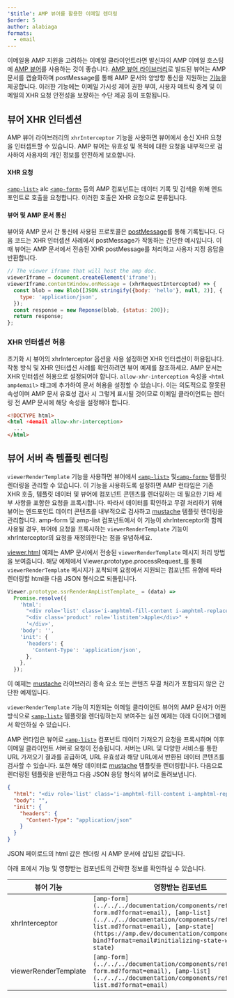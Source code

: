 ```yaml
---
'$title': AMP 뷰어를 활용한 이메일 렌더링
$order: 5
author: alabiaga
formats:
  - email
---
```


이메일용 AMP 지원을 고려하는 이메일 클라이언트라면 발신자의 AMP 이메일 호스팅에 [AMP 뷰어](https://github.com/ampproject/amphtml/blob/main/extensions/amp-viewer-integration/integrating-viewer-with-amp-doc-guide.md)를 사용하는 것이 좋습니다. [AMP 뷰어 라이브러리](https://github.com/ampproject/amphtml/tree/master/extensions/amp-viewer-integration)로 빌드된 뷰어는 AMP 문서를 캡슐화하며 postMessage를 통해 AMP 문서와 양방향 통신을 지원하는 [기능](https://github.com/ampproject/amphtml/blob/main/extensions/amp-viewer-integration/CAPABILITIES.md)을 제공합니다. 이러한 기능에는 이메일 가시성 제어 권한 부여, 사용자 메트릭 중계 및 이메일의 XHR 요청 안전성을 보장하는 수단 제공 등이 포함됩니다.

## 뷰어 XHR 인터셉션

AMP 뷰어 라이브러리의 `xhrInterceptor` 기능을 사용하면 뷰어에서 송신 XHR 요청을 인터셉트할 수 있습니다. AMP 뷰어는 유효성 및 목적에 대한 요청을 내부적으로 검사하여 사용자의 개인 정보를 안전하게 보호합니다.

#### XHR 요청

[`<amp-list>`](../../../documentation/components/reference/amp-list.md?format=email) alc [`<amp-form>`](../../../documentation/components/reference/amp-form.md?format=email) 등의 AMP 컴포넌트는 데이터 기록 및 검색을 위해 엔드포인트로 호출을 요청합니다. 이러한 호출은 XHR 요청으로 분류됩니다.

#### 뷰어 및 AMP 문서 통신

뷰어와 AMP 문서 간 통신에 사용된 프로토콜은 [postMessage](https://developer.mozilla.org/en-US/docs/Web/API/Window/postMessage)를 통해 기록됩니다. 다음 코드는 XHR 인터셉션 사례에서 postMessage가 작동하는 간단한 예시입니다. 이때 뷰어는 AMP 문서에서 전송된 XHR postMessage를 처리하고 사용자 지정 응답을 반환합니다.

```js
// The viewer iframe that will host the amp doc.
viewerIframe = document.createElement('iframe');
viewerIframe.contentWindow.onMessage = (xhrRequestIntercepted) => {
  const blob = new Blob([JSON.stringify({body: 'hello'}, null, 2)], {
    type: 'application/json',
  });
  const response = new Reponse(blob, {status: 200});
  return response;
};
```

### XHR 인터셉션 허용

초기화 시 뷰어의 xhrInterceptor 옵션을 사용 설정하면 XHR 인터셉션이 허용됩니다. 작동 방식 및 XHR 인터셉션 사례를 확인하려면 뷰어 예제를 참조하세요. AMP 문서는 XHR 인터셉션 허용으로 설정되어야 합니다. `allow-xhr-interception` 속성을 `<html amp4email>` 태그에 추가하여 문서 허용을 설정할 수 있습니다. 이는 의도적으로 잘못된 속성이며 AMP 문서 유효성 검사 시 그렇게 표시될 것이므로 이메일 클라이언트는 렌더링 전 AMP 문서에 해당 속성을 설정해야 합니다.

```html
<!DOCTYPE html>
<html ⚡4email allow-xhr-interception>
  ...
</html>
```

## 뷰어 서버 측 템플릿 렌더링

`viewerRenderTemplate` 기능을 사용하면 뷰어에서 [`<amp-list>`](../../../documentation/components/reference/amp-list.md?format=email) 및[`<amp-form>`](../../../documentation/components/reference/amp-form.md?format=email) 템플릿 렌더링을 관리할 수 있습니다. 이 기능을 사용하도록 설정하면 AMP 런타임은 기존 XHR 호출, 템플릿 데이터 및 뷰어에 컴포넌트 콘텐츠를 렌더링하는 데 필요한 기타 세부 사항을 포함한 요청을 프록시합니다. 따라서 데이터를 확인하고 무결 처리하기 위해 뷰어는 엔드포인트 데이터 콘텐츠를 내부적으로 검사하고 [mustache](https://mustache.github.io/) 템플릿 렌더링을 관리합니다. amp-form 및 amp-list 컴포넌트에서 이 기능이 xhrInterceptor와 함께 사용될 경우, 뷰어에 요청을 프록시하는 `viewerRenderTemplate` 기능이 xhrInterceptor의 요청을 재정의한다는 점을 유념하세요.

[viewer.html](https://github.com/ampproject/amphtml/blob/main/examples/viewer.html) 예제는 AMP 문서에서 전송된 `viewerRenderTemplate` 메시지 처리 방법을 보여줍니다. 해당 예제에서 Viewer.prototype.processRequest\_를 통해 `viewerRenderTemplate` 메시지가 포착되며 요청에서 지원되는 컴포넌트 유형에 따라 렌더링할 html을 다음 JSON 형식으로 되돌립니다.

```js
Viewer.prototype.ssrRenderAmpListTemplate_ = (data) =>
  Promise.resolve({
    'html':
      "<div role='list' class='i-amphtml-fill-content i-amphtml-replaced-content'>" +
      "<div class='product' role='listitem'>Apple</div>" +
      '</div>',
    'body': '',
    'init': {
      'headers': {
        'Content-Type': 'application/json',
      },
    },
  });
```

이 예제는 [mustache](https://mustache.github.io/) 라이브러리 종속 요소 또는 콘텐츠 무결 처리가 포함되지 않은 간단한 예제입니다.

`viewerRenderTemplate` 기능이 지원되는 이메일 클라이언트 뷰어의 AMP 문서가 어떤 방식으로 [`<amp-list>`](../../../documentation/components/reference/amp-list.md?format=email) 템플릿을 렌더링하는지 보여주는 실전 예제는 아래 다이어그램에서 확인하실 수 있습니다.

<amp-img alt="Viewer render template diagram" layout="responsive" width="372" height="279" src="/static/img/docs/viewer_render_template_diagram.png"></amp-img>

AMP 런타임은 뷰어로 [`<amp-list>`](../../../documentation/components/reference/amp-list.md?format=email) 컴포넌트 데이터 가져오기 요청을 프록시하며 이후 이메일 클라이언트 서버로 요청이 전송됩니다. 서버는 URL 및 다양한 서비스를 통한 URL 가져오기 결과를 공급하여, URL 유효성과 해당 URL에서 반환된 데이터 콘텐츠를 검사할 수 있습니다. 또한 해당 데이터로 [mustache](https://mustache.github.io/) 템플릿을 렌더링합니다. 다음으로 렌더링된 템플릿을 반환하고 다음 JSON 응답 형식의 뷰어로 돌려보냅니다.

```json
{
  "html": "<div role='list' class='i-amphtml-fill-content i-amphtml-replaced-content'> <div class='product' role='listitem'>List item 1</div> <div class='product' role='listitem'>List item 2</div> </div>",
  "body": "",
  "init": {
    "headers": {
      "Content-Type": "application/json"
    }
  }
}
```

JSON 페이로드의 html 값은 렌더링 시 AMP 문서에 삽입된 값입니다.

아래 표에서 기능 및 영향받는 컴포넌트의 간략한 정보를 확인하실 수 있습니다.

<table>
  <thead>
    <tr>
      <th width="30%">뷰어 기능</th>
      <th>영향받는 컴포넌트</th>
    </tr>
  </thead>
  <tbody>
    <tr>
      <td>xhrInterceptor</td>
      <td><code>[amp-form](../../../documentation/components/reference/amp-form.md?format=email), [amp-list](../../../documentation/components/reference/amp-list.md?format=email), [amp-state](https://amp.dev/documentation/components/amp-bind?format=email#initializing-state-with-amp-state)</code></td>
    </tr>
     <tr>
       <td>viewerRenderTemplate</td>
       <td><code>[amp-form](../../../documentation/components/reference/amp-form.md?format=email), [amp-list](../../../documentation/components/reference/amp-list.md?format=email)</code></td>
    </tr>
  </tbody>
</table>

